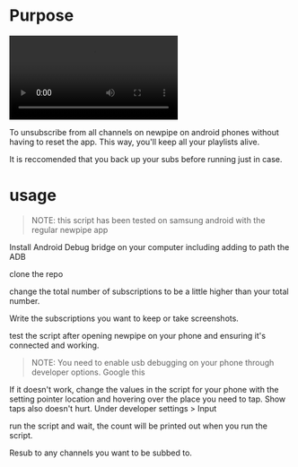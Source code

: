 # Purpose

![video of script](./IMG_0040.3gp)

To unsubscribe from all channels on newpipe on android phones without having to reset the app. This way, you'll keep all your playlists alive.

It is reccomended that you back up your subs before running just in case.

# usage

> NOTE:
> this script has been tested on samsung android with the regular newpipe app

Install Android Debug bridge on your computer including adding to path the ADB 

clone the repo

change the total number of subscriptions to be a little higher than your total number.

Write the subscriptions you want to keep or take screenshots.

test the script after opening newpipe on your phone and ensuring it's connected and working. 

> NOTE:
> You need to enable usb debugging on your phone through developer options. Google this

If it doesn't work, change the values in the script for your phone with the setting pointer location and hovering over the place you need to tap. Show taps also doesn't hurt. Under developer settings > Input

run the script and wait, the count will be printed out when you run the script.

Resub to any channels you want to be subbed to. 